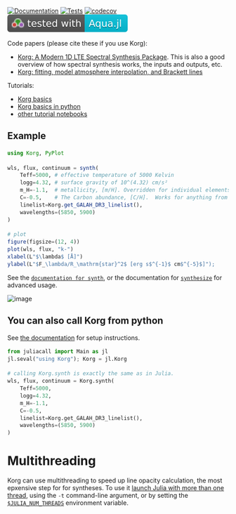 [![Documentation](https://img.shields.io/badge/Documentation-blue.svg)](https://ajwheeler.github.io/Korg.jl/stable/)
[![Tests](https://github.com/ajwheeler/Korg.jl/actions/workflows/Test.yml/badge.svg)](https://github.com/ajwheeler/Korg.jl/actions/workflows/Test.yml)
[![codecov](https://codecov.io/gh/ajwheeler/Korg.jl/branch/main/graph/badge.svg?token=XXK2G8T8CJ)](https://codecov.io/gh/ajwheeler/Korg.jl)
[![Aqua QA](https://raw.githubusercontent.com/JuliaTesting/Aqua.jl/master/badge.svg)](https://github.com/JuliaTesting/Aqua.jl)

Code papers (please cite these if you use Korg):
- [Korg: A Modern 1D LTE Spectral Synthesis Package](https://ui.adsabs.harvard.edu/abs/2023AJ....165...68W/abstract). This is also a good overview of how spectral synthesis works, the inputs and outputs, etc.
- [Korg: fitting, model atmosphere interpolation, and Brackett lines](https://ui.adsabs.harvard.edu/abs/2023arXiv231019823W/abstract)

Tutorials:
- [Korg basics](https://github.com/ajwheeler/Korg.jl/blob/main/misc/Tutorial%20notebooks/basics/Basics.ipynb)
- [Korg basics in python](https://github.com/ajwheeler/Korg.jl/blob/main/misc/Tutorial%20notebooks/basics/Python%20Basics.ipynb)
- [other tutorial notebooks](https://github.com/ajwheeler/Korg.jl/tree/main/misc/Tutorial%20notebooks)


## Example
```julia
using Korg, PyPlot

wls, flux, continuum = synth(
    Teff=5000, # effective temperature of 5000 Kelvin
    logg=4.32, # surface gravity of 10^(4.32) cm/s²
    m_H=-1.1,  # metallicity, [m/H]. Overridden for individual elements by alpha_H and individual abundances
    C=-0.5,    # The Carbon abundance, [C/H].  Works for anything from He to U.
    linelist=Korg.get_GALAH_DR3_linelist(),
    wavelengths=(5850, 5900)
)

# plot
figure(figsize=(12, 4))
plot(wls, flux, "k-")
xlabel(L"$\lambda$ [Å]")
ylabel(L"$F_\lambda/R_\mathrm{star}^2$ [erg s$^{-1}$ cm$^{-5}$]");
```
See the [`documentation for synth`](https://ajwheeler.github.io/Korg.jl/stable/API/#Korg.synth), or the documentation for [`synthesize`](https://ajwheeler.github.io/Korg.jl/stable/API/#Korg.synth) for advanced usage.

![image](https://github.com/ajwheeler/Korg.jl/assets/711963/70a13b45-4db2-472c-9121-fdd818a47105)


## You can also call Korg from python
See [the documentation](https://ajwheeler.github.io/Korg.jl/stable/install/) for setup instructions.
```python
from juliacall import Main as jl
jl.seval("using Korg"); Korg = jl.Korg

# calling Korg.synth is exactly the same as in Julia.
wls, flux, continuum = Korg.synth(
    Teff=5000,
    logg=4.32,
    m_H=-1.1,
    C=-0.5,
    linelist=Korg.get_GALAH_DR3_linelist(),
    wavelengths=(5850, 5900)
)
```

# Multithreading
Korg can use multithreading to speed up line opacity calculation, the most epxensive step for for syntheses.
To use it [launch Julia with more than one thread](https://docs.julialang.org/en/v1/manual/multi-threading/), using the `-t` command-line argument, or by setting the [`$JULIA_NUM_THREADS`](https://docs.julialang.org/en/v1/manual/environment-variables/#JULIA_NUM_THREADS) environment variable.
